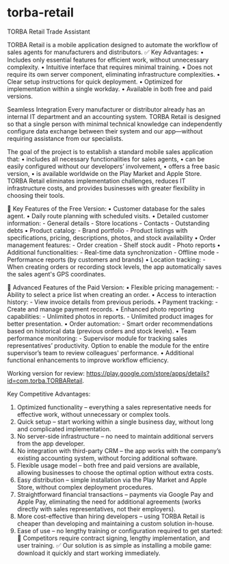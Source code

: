 # torba-retail
TORBA Retail Trade Assistant

TORBA Retail is a mobile application designed to automate the workflow of sales agents for manufacturers and distributors.
✅ Key Advantages:
•	Includes only essential features for efficient work, without unnecessary complexity.
•	Intuitive interface that requires minimal training.
•	Does not require its own server component, eliminating infrastructure complexities.
•	Clear setup instructions for quick deployment.
•	Optimized for implementation within a single workday.
•	Available in both free and paid versions.

Seamless Integration
Every manufacturer or distributor already has an internal IT department and an accounting system. TORBA Retail is designed so that a single person with minimal technical knowledge can independently configure data exchange between their system and our app—without requiring assistance from our specialists.

The goal of the project is to establish a standard mobile sales application that:
•	includes all necessary functionalities for sales agents,
•	can be easily configured without our developers’ involvement,
•	offers a free basic version,
•	is available worldwide on the Play Market and Apple Store.
TORBA Retail eliminates implementation challenges, reduces IT infrastructure costs, and provides businesses with greater flexibility in choosing their tools.

📌 Key Features of the Free Version:
•	Customer database for the sales agent.
•	Daily route planning with scheduled visits.
•	Detailed customer information: 
	-	General details
	-	Store locations
	-	Contacts
	-	Outstanding debts
•	Product catalog: 
	-	Brand portfolio
	-	Product listings with specifications, pricing, descriptions, photos, and stock availability
•	Order management features: 
	-	Order creation
	-	Shelf stock audit
	-	Photo reports
•	Additional functionalities: 
	-	Real-time data synchronization
	-	Offline mode
	-	Performance reports (by customers and brands)
•	Location tracking: 
	-	When creating orders or recording stock levels, the app automatically saves the sales agent's GPS coordinates.
	
🚀 Advanced Features of the Paid Version:
•	Flexible pricing management:
	-	Ability to select a price list when creating an order.
•	Access to interaction history:
	-	View invoice details from previous periods.
•	Payment tracking:
	-	Create and manage payment records.
•	Enhanced photo reporting capabilities:
	-	Unlimited photos in reports.
	-	Unlimited product images for better presentation.
•	Order automation:
	-	Smart order recommendations based on historical data (previous orders and stock levels).
•	Team performance monitoring:
	-	Supervisor module for tracking sales representatives’ productivity. Option to enable the module for the entire supervisor’s team to review colleagues' performance.
•	Additional functional enhancements to improve workflow efficiency.

Working version for review: https://play.google.com/store/apps/details?id=com.torba.TORBARetail.

Key Competitive Advantages:
1.	Optimized functionality – everything a sales representative needs for effective work, without unnecessary or complex tools.
2.	Quick setup – start working within a single business day, without long and complicated implementation.
3.	No server-side infrastructure – no need to maintain additional servers from the app developer.
4.	No integration with third-party CRM – the app works with the company’s existing accounting system, without forcing additional software.
5.	Flexible usage model – both free and paid versions are available, allowing businesses to choose the optimal option without extra costs.
6.	Easy distribution – simple installation via the Play Market and Apple Store, without complex deployment procedures.
7.	Straightforward financial transactions – payments via Google Pay and Apple Pay, eliminating the need for additional agreements (works directly with sales representatives, not their employers).
8.	More cost-effective than hiring developers – using TORBA Retail is cheaper than developing and maintaining a custom solution in-house.
9.	Ease of use – no lengthy training or configuration required to get started:
	📌 Competitors require contract signing, lengthy implementation, and user training.
	✅ Our solution is as simple as installing a mobile game: download it quickly and start working immediately.

